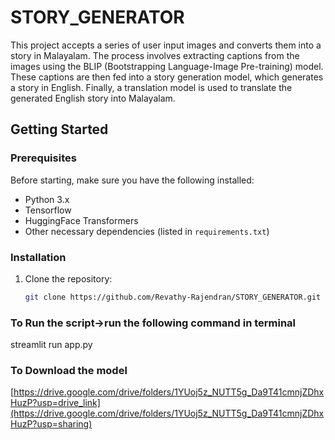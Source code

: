 # STORY_GENERATOR

This project accepts a series of user input images and converts them into a story in Malayalam. The process involves extracting captions from the images using the BLIP (Bootstrapping Language-Image Pre-training) model. These captions are then fed into a story generation model, which generates a story in English. Finally, a translation model is used to translate the generated English story into Malayalam.

## Getting Started

### Prerequisites
Before starting, make sure you have the following installed:
- Python 3.x
- Tensorflow
- HuggingFace Transformers
- Other necessary dependencies (listed in `requirements.txt`)

### Installation

1. Clone the repository:
   ```bash
   git clone https://github.com/Revathy-Rajendran/STORY_GENERATOR.git
### To Run the script->run the following command in terminal
   streamlit run app.py
### To Download the model
 [https://drive.google.com/drive/folders/1YUoj5z_NUTT5g_Da9T41cmnjZDhxHuzP?usp=drive_link](https://drive.google.com/drive/folders/1YUoj5z_NUTT5g_Da9T41cmnjZDhxHuzP?usp=sharing)
